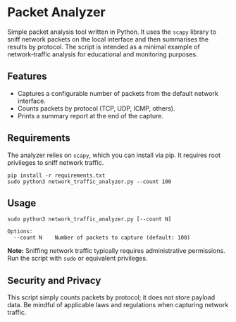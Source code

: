 # Packet Analyzer

Simple packet analysis tool written in Python.  It uses the `scapy` library to sniff network packets on the local interface and then summarises the results by protocol.  The script is intended as a minimal example of network‑traffic analysis for educational and monitoring purposes.

## Features

- Captures a configurable number of packets from the default network interface.
- Counts packets by protocol (TCP, UDP, ICMP, others).
- Prints a summary report at the end of the capture.

## Requirements

The analyzer relies on `scapy`, which you can install via pip.  It requires root privileges to sniff network traffic.

```
pip install -r requirements.txt
sudo python3 network_traffic_analyzer.py --count 100
```

## Usage

```
sudo python3 network_traffic_analyzer.py [--count N]

Options:
  --count N    Number of packets to capture (default: 100)
```

**Note:** Sniffing network traffic typically requires administrative permissions.  Run the script with `sudo` or equivalent privileges.

## Security and Privacy

This script simply counts packets by protocol; it does not store payload data.  Be mindful of applicable laws and regulations when capturing network traffic.
